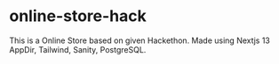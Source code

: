 # online-store-hack

This is a Online Store based on given Hackethon. Made using Nextjs 13 AppDir, Tailwind, Sanity, PostgreSQL.
